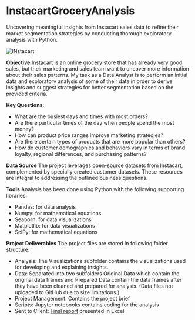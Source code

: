 # InstacartGroceryAnalysis
Uncovering meaningful  insights from Instacart sales data to refine their market segmentation strategies by conducting thorough exploratory analysis with Python.

 ![INstacart](https://github.com/user-attachments/assets/b1dcdf78-6891-4b1b-b2a5-a58e5f543577) 

**Objective**:Instacart is an online grocery store that has already very good sales, but their marketing and sales team want to uncover more information about their sales patterns. My task as a Data Analyst is to perform an initial data and exploratory analysis of some of their data in order to derive insights and suggest strategies for better segmentation based on the provided criteria.

**Key Questions**:
- What are the busiest days and times with most orders?
- Are there particular times of the day when people spend the most money?
- How can product price ranges improve marketing strategies?
- Are there certain types of products that are more popular than others?
- How do customer demographics and behaviors vary in terms of brand loyalty, regional differences, and purchasing patterns?

**Data Source**
The project leverages open-source datasets from Instacart, complemented by specially created customer datasets. These resources are integral to addressing the outlined business questions.

**Tools**
Analysis has been done using Python with the following supporting libraries:
- Pandas: for data analysis
- Numpy: for mathematical equations
- Seaborn: for data visualizations
- Matplotlib: for data visualizations
- SciPy: for mathematical equations

**Project Deliverables**
The project files are stored in following folder structure:
- Analysis: The Visualizations subfolder contains the visualizations used for developing and explaining insights.
- Data: Separated into two subfolders Original Data which contain the original data frames and Prepared Data contain the data frames after they have been cleaned and prepared for analysis. (Data files not uploaded to GitHub due to size limitations.)
- Project Management:  Contains the project brief
- Scripts: Jupyter notebooks contains coding for the analysis
- Sent to Client: [Final report](https://github.com/Sreelakshmi-Hub/InstacartGroceryAnalysis/blob/main/Sent%20to%20client/Instacart_Final_Report.xlsx) presented in Excel

  
